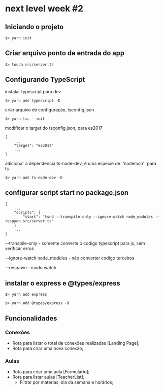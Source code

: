# next level week #2

## Iniciando o projeto
    $> yarn init

## Criar arquivo ponto de entrada do app

    $> touch src/server.ts

## Configurando TypeScript

instalar typescript para dev

    $> yarn add typescript -D

criar arquivo de configuração, tsconfig.json

    $> yarn tsc --init

modificar o target do tsconfig.json, para es2017

    {
        ...
        "target": "es2017"
        ...
    }

adicionar a dependencia ts-node-dev, é uma especie de ''nodemon'' para ts

    $> yarn add ts-node-dev -D

## configurar script **start** no package.json

    {
        ...
        "scripts": {
            "start": "tsnd --transpile-only --ignore-watch node_modules --respawn src/server.ts"
        }
        ...
    }

--transpile-only - somente converte o codigo typescript para js, sem verificar erros

--ignore-watch node_modules - não converter codigo terceiros

--respawn - modo watch

## instalar o express e @types/express

    $> yarn add express 

    $> yarn add @types/express -D


## Funcionalidades

### Conexões

- Rota para listar o total de conexões realizadas [Landing Page];
- Rota para criar uma nova conexão;

### Aulas 

- Rota para criar uma aula [Formulario];
- Rota para listar aulas [TeacherList];
    - Filtrar por matérias, dia da semana e horários;

